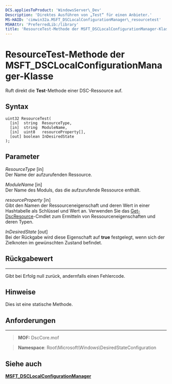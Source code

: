 ```yaml
---
DCS.appliesToProduct: 'WindowsServer\_Dev'
Description: 'Direktes Ausführen von „Test“ für einen Anbieter.'
MS-HAID: 'cimwin32a.MSFT_DSCLocalConfigurationManager\_resourcetest'
MSHAttr: 'PreferredLib:/library'
title: 'ResourceTest-Methode der MSFT_DSCLocalConfigurationManager-Klasse'
---
```


# ResourceTest-Methode der MSFT_DSCLocalConfigurationManager-Klasse

Ruft direkt die **Test**-Methode einer DSC-Ressource auf.

Syntax
------

```mof
uint32 ResourceTest(
  [in]  string  ResourceType,
  [in]  string  ModuleName,
  [in]  uint8   resourceProperty[],
  [out] boolean InDesiredState
);
```

Parameter
----------

*ResourceType* \[in\]  
Der Name der aufzurufenden Ressource.

*ModuleName* \[in\]  
Der Name des Moduls, das die aufzurufende Ressource enthält.

*resourceProperty* \[in\]  
Gibt den Namen der Ressourceneigenschaft und deren Wert in einer Hashtabelle als Schlüssel und Wert an. Verwenden Sie das
[Get-DscResource](https://technet.microsoft.com/en-us/library/dn521625.aspx)-Cmdlet zum Ermitteln von Ressourceneigenschaften und deren Typen.

*InDesiredState* \[out\]  
Bei der Rückgabe wird diese Eigenschaft auf **true** festgelegt, wenn sich der Zielknoten im gewünschten Zustand befindet.

## Rückgabewert
------------

Gibt bei Erfolg null zurück, andernfalls einen Fehlercode.

## Hinweise

Dies ist eine statische Methode.

## Anforderungen
------------
>**MOF:** DscCore.mof

>**Namespace**: Root\Microsoft\Windows\DesiredStateConfiguration


## Siehe auch


[**MSFT_DSCLocalConfigurationManager**](msft-dsclocalconfigurationmanager.md)


 

 





<!--HONumber=Apr16_HO2-->


